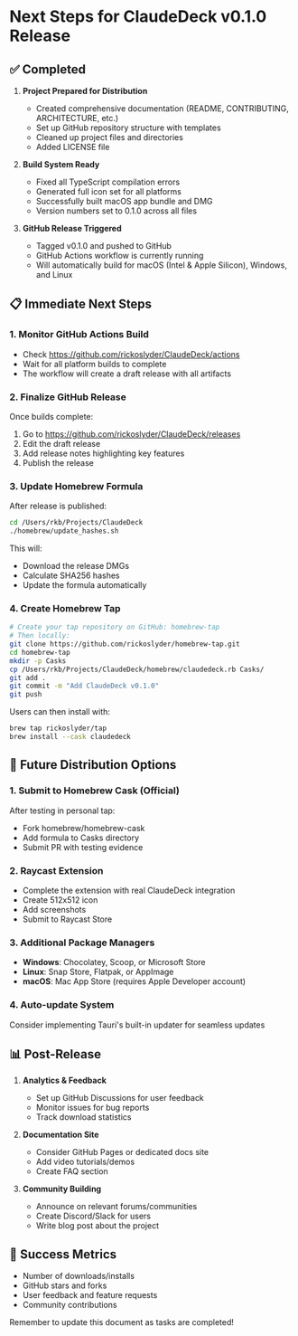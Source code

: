 # Next Steps for ClaudeDeck v0.1.0 Release

## ✅ Completed

1. **Project Prepared for Distribution**
   - Created comprehensive documentation (README, CONTRIBUTING, ARCHITECTURE, etc.)
   - Set up GitHub repository structure with templates
   - Cleaned up project files and directories
   - Added LICENSE file

2. **Build System Ready**
   - Fixed all TypeScript compilation errors
   - Generated full icon set for all platforms
   - Successfully built macOS app bundle and DMG
   - Version numbers set to 0.1.0 across all files

3. **GitHub Release Triggered**
   - Tagged v0.1.0 and pushed to GitHub
   - GitHub Actions workflow is currently running
   - Will automatically build for macOS (Intel & Apple Silicon), Windows, and Linux

## 📋 Immediate Next Steps

### 1. Monitor GitHub Actions Build
- Check https://github.com/rickoslyder/ClaudeDeck/actions
- Wait for all platform builds to complete
- The workflow will create a draft release with all artifacts

### 2. Finalize GitHub Release
Once builds complete:
1. Go to https://github.com/rickoslyder/ClaudeDeck/releases
2. Edit the draft release
3. Add release notes highlighting key features
4. Publish the release

### 3. Update Homebrew Formula
After release is published:
```bash
cd /Users/rkb/Projects/ClaudeDeck
./homebrew/update_hashes.sh
```
This will:
- Download the release DMGs
- Calculate SHA256 hashes
- Update the formula automatically

### 4. Create Homebrew Tap
```bash
# Create your tap repository on GitHub: homebrew-tap
# Then locally:
git clone https://github.com/rickoslyder/homebrew-tap.git
cd homebrew-tap
mkdir -p Casks
cp /Users/rkb/Projects/ClaudeDeck/homebrew/claudedeck.rb Casks/
git add .
git commit -m "Add ClaudeDeck v0.1.0"
git push
```

Users can then install with:
```bash
brew tap rickoslyder/tap
brew install --cask claudedeck
```

## 🚀 Future Distribution Options

### 1. Submit to Homebrew Cask (Official)
After testing in personal tap:
- Fork homebrew/homebrew-cask
- Add formula to Casks directory
- Submit PR with testing evidence

### 2. Raycast Extension
- Complete the extension with real ClaudeDeck integration
- Create 512x512 icon
- Add screenshots
- Submit to Raycast Store

### 3. Additional Package Managers
- **Windows**: Chocolatey, Scoop, or Microsoft Store
- **Linux**: Snap Store, Flatpak, or AppImage
- **macOS**: Mac App Store (requires Apple Developer account)

### 4. Auto-update System
Consider implementing Tauri's built-in updater for seamless updates

## 📊 Post-Release

1. **Analytics & Feedback**
   - Set up GitHub Discussions for user feedback
   - Monitor issues for bug reports
   - Track download statistics

2. **Documentation Site**
   - Consider GitHub Pages or dedicated docs site
   - Add video tutorials/demos
   - Create FAQ section

3. **Community Building**
   - Announce on relevant forums/communities
   - Create Discord/Slack for users
   - Write blog post about the project

## 🎯 Success Metrics

- Number of downloads/installs
- GitHub stars and forks
- User feedback and feature requests
- Community contributions

Remember to update this document as tasks are completed!